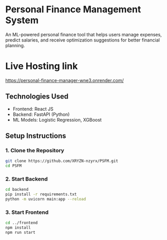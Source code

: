 # Personal Finance Management System

An ML-powered personal finance tool that helps users manage expenses, predict salaries, and receive optimization suggestions for better financial planning.
# Live Hosting link
https://personal-finance-manager-wne3.onrender.com/

## Technologies Used

- Frontend: React JS  
- Backend: FastAPI (Python)  
- ML Models: Logistic Regression, XGBoost  

## Setup Instructions

### 1. Clone the Repository
```bash
git clone https://github.com/XRYZN-nzyrx/PSFM.git
cd PSFM
```
### 2. Start Backend
```bash
cd backend
pip install -r requirements.txt
python -m uvicorn main:app --reload
```
### 3. Start Frontend
```bash
cd ../frontend
npm install
npm run start
```
